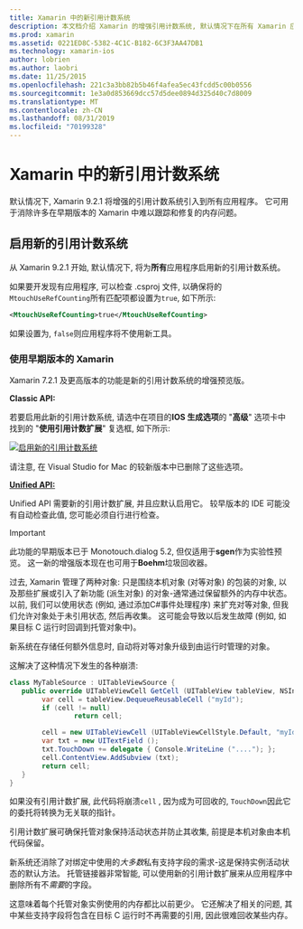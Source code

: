 ```yaml
---
title: Xamarin 中的新引用计数系统
description: 本文档介绍 Xamarin 的增强引用计数系统, 默认情况下在所有 Xamarin 应用程序中启用。
ms.prod: xamarin
ms.assetid: 0221ED8C-5382-4C1C-B182-6C3F3AA47DB1
ms.technology: xamarin-ios
author: lobrien
ms.author: laobri
ms.date: 11/25/2015
ms.openlocfilehash: 221c3a3bb82b5b46f4afea5ec43fcdd5c00b0556
ms.sourcegitcommit: 1e3a0d853669dcc57d5dee0894d325d40c7d8009
ms.translationtype: MT
ms.contentlocale: zh-CN
ms.lasthandoff: 08/31/2019
ms.locfileid: "70199328"
---
```

# <a name="new-reference-counting-system-in-xamarinios"></a>Xamarin 中的新引用计数系统

默认情况下, Xamarin 9.2.1 将增强的引用计数系统引入到所有应用程序。 它可用于消除许多在早期版本的 Xamarin 中难以跟踪和修复的内存问题。

## <a name="enabling-the-new-reference-counting-system"></a>启用新的引用计数系统

从 Xamarin 9.2.1 开始, 默认情况下, 将为**所有**应用程序启用新的引用计数系统。

如果要开发现有应用程序, 可以检查 .csproj 文件, 以确保将的`MtouchUseRefCounting`所有匹配项都设置为`true`, 如下所示:

```xml
<MtouchUseRefCounting>true</MtouchUseRefCounting>
```

如果设置为, `false`则应用程序将不使用新工具。

### <a name="using-older-versions-of-xamarin"></a>使用早期版本的 Xamarin

Xamarin 7.2.1 及更高版本的功能是新的引用计数系统的增强预览版。

**Classic API:**

若要启用此新的引用计数系统, 请选中在项目的**IOS 生成选项**的 "**高级**" 选项卡中找到的 "**使用引用计数扩展**" 复选框, 如下所示: 

[![](newrefcount-images/image1.png "启用新的引用计数系统")](newrefcount-images/image1.png#lightbox)

请注意, 在 Visual Studio for Mac 的较新版本中已删除了这些选项。

 **[Unified API:](~/cross-platform/macios/unified/index.md)**

 Unified API 需要新的引用计数扩展, 并且应默认启用它。 较早版本的 IDE 可能没有自动检查此值, 您可能必须自行进行检查。


> [!IMPORTANT]
> 此功能的早期版本已于 Monotouch.dialog 5.2, 但仅适用于**sgen**作为实验性预览。 这一新的增强版本现在也可用于**Boehm**垃圾回收器。


过去, Xamarin 管理了两种对象: 只是围绕本机对象 (对等对象) 的包装的对象, 以及那些扩展或引入了新功能 (派生对象) 的对象-通常通过保留额外的内存中状态。 以前, 我们可以使用状态 (例如, 通过添加C#事件处理程序) 来扩充对等对象, 但我们允许对象处于未引用状态, 然后再收集。 这可能会导致以后发生故障 (例如, 如果目标 C 运行时回调到托管对象中)。

新系统在存储任何额外信息时, 自动将对等对象升级到由运行时管理的对象。

这解决了这种情况下发生的各种崩溃:

```csharp
class MyTableSource : UITableViewSource {
   public override UITableViewCell GetCell (UITableView tableView, NSIndexPath indexPath) {
        var cell = tableView.DequeueReusableCell ("myId");
        if (cell != null)
                return cell;

        cell = new UITableViewCell (UITableViewCellStyle.Default, "myId");
        var txt = new UITextField ();
        txt.TouchDown += delegate { Console.WriteLine ("...."); };
        cell.ContentView.AddSubview (txt);
        return cell;
   }
}
```

如果没有引用计数扩展, 此代码将崩溃`cell` , 因为成为可回收的, `TouchDown`因此它的委托将转换为无关联的指针。

引用计数扩展可确保托管对象保持活动状态并防止其收集, 前提是本机对象由本机代码保留。

新系统还消除了对绑定中使用的*大多数*私有支持字段的需求-这是保持实例活动状态的默认方法。 托管链接器非常智能, 可以使用新的引用计数扩展来从应用程序中删除所有不*需要*的字段。

这意味着每个托管对象实例使用的内存都比以前更少。 它还解决了相关的问题, 其中某些支持字段将包含在目标 C 运行时不再需要的引用, 因此很难回收某些内存。
